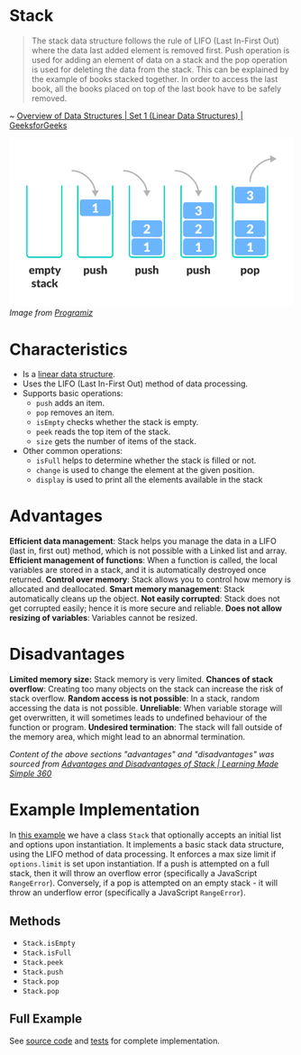 # Stack

> The stack data structure follows the rule of LIFO (Last In-First Out) where the data last added element is removed first. Push operation is used for adding an element of data on a stack and the pop operation is used for deleting the data from the stack. This can be explained by the example of books stacked together. In order to access the last book, all the books placed on top of the last book have to be safely removed.

~ [Overview of Data Structures | Set 1 (Linear Data Structures) | GeeksforGeeks](https://www.geeksforgeeks.org/overview-of-data-structures-set-1-linear-data-structures/)

<img src="./stack.png" alt="Stack" width="800" />
<em>Image from <a href="https://www.programiz.com/dsa/stack">Programiz</a></em>

# Characteristics

- Is a [linear data structure](https://www.geeksforgeeks.org/overview-of-data-structures-set-1-linear-data-structures/).
- Uses the LIFO (Last In-First Out) method of data processing.
- Supports basic operations:
  - `push` adds an item.
  - `pop` removes an item.
  - `isEmpty` checks whether the stack is empty.
  - `peek` reads the top item of the stack.
  - `size` gets the number of items of the stack.
- Other common operations:
  - `isFull` helps to determine whether the stack is filled or not.
  - `change` is used to change the element at the given position.
  - `display` is used to print all the elements available in the stack

# Advantages

**Efficient data management**: Stack helps you manage the data in a LIFO (last in, first out) method, which is not possible with a Linked list and array.
**Efficient management of functions**: When a function is called, the local variables are stored in a stack, and it is automatically destroyed once returned.
**Control over memory**: Stack allows you to control how memory is allocated and deallocated.
**Smart memory management**: Stack automatically cleans up the object.
**Not easily corrupted**: Stack does not get corrupted easily; hence it is more secure and reliable.
**Does not allow resizing of variables**: Variables cannot be resized.

# Disadvantages

**Limited memory size:** Stack memory is very limited.
**Chances of stack overflow**: Creating too many objects on the stack can increase the risk of stack overflow.
**Random access is not possible**: In a stack, random accessing the data is not possible.
**Unreliable**: When variable storage will get overwritten, it will sometimes leads to undefined behaviour of the function or program.
**Undesired termination**: The stack will fall outside of the memory area, which might lead to an abnormal termination.

<em>Content of the above sections "advantages" and "disadvantages" was sourced from <a href="https://learningmadesimple360.blogspot.com/2021/08/advantages-and-disadvantages-of-stack.html">Advantages and Disadvantages of Stack | Learning Made Simple 360</a></em>

# Example Implementation

In [this example](./index.ts) we have a class `Stack` that optionally accepts an initial list and options upon instantiation. It implements a basic stack data structure, using the LIFO method of data processing. It enforces a max size limit if `options.limit` is set upon instantiation. If a push is attempted on a full stack, then it will throw an overflow error (specifically a JavaScript `RangeError`). Conversely, if a pop is attempted on an empty stack - it will throw an underflow error (specifically a JavaScript `RangeError`).

## Methods

- `Stack.isEmpty`
- `Stack.isFull`
- `Stack.peek`
- `Stack.push`
- `Stack.pop`
- `Stack.pop`

## Full Example

See [source code](./index.ts) and [tests](./index.test.ts) for complete implementation.
